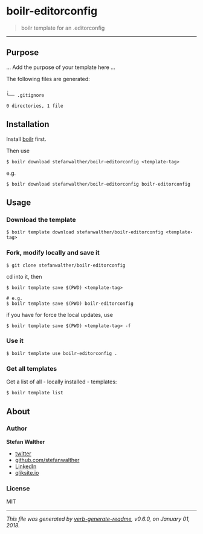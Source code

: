 # boilr-editorconfig

> boilr template for an .editorconfig

---

## Purpose
... Add the purpose of your template here ...

The following files are generated:

```
.
└── .gitignore

0 directories, 1 file

```

## Installation
Install [boilr](https://github.com/tmrts/boilr) first. 

Then use 

```
$ boilr download stefanwalther/boilr-editorconfig <template-tag>
```

e.g.
```
$ boilr download stefanwalther/boilr-editorconfig boilr-editorconfig
```

## Usage
### Download the template

```
$ boilr template download stefanwalther/boilr-editorconfig <template-tag>
```

### Fork, modify locally and save it

```
$ git clone stefanwalther/boilr-editorconfig
```

cd into it, then

```
$ boilr template save $(PWD) <template-tag>

# e.g. 
$ boilr template save $(PWD) boilr-editorconfig
```

if you have for force the local updates, use

```
$ boilr template save $(PWD) <template-tag> -f
```

### Use it

```
$ boilr template use boilr-editorconfig .
```

### Get all templates

Get a list of all - locally installed - templates:

```
$ boilr template list
```

## About

<!-- ### Related projects -->
<!-- Some related projects:

  -->

### Author
**Stefan Walther**

* [twitter](http://twitter.com/waltherstefan)  
* [github.com/stefanwalther](http://github.com/stefanwalther) 
* [LinkedIn](https://www.linkedin.com/in/stefanwalther/) 
* [qliksite.io](http://qliksite.io)

### License
MIT

***

_This file was generated by [verb-generate-readme](https://github.com/verbose/verb-generate-readme), v0.6.0, on January 01, 2018._

